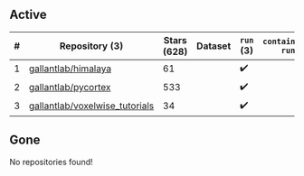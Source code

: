 ## Active
| # | Repository (3) | Stars (628) | Dataset | `run` (3) | `containers-run` |
| --- | --- | --- | --- | --- | --- |
| 1 | [gallantlab/himalaya](https://github.com/gallantlab/himalaya) | 61 |  | :heavy_check_mark: |  |
| 2 | [gallantlab/pycortex](https://github.com/gallantlab/pycortex) | 533 |  | :heavy_check_mark: |  |
| 3 | [gallantlab/voxelwise_tutorials](https://github.com/gallantlab/voxelwise_tutorials) | 34 |  | :heavy_check_mark: |  |

## Gone
No repositories found!
